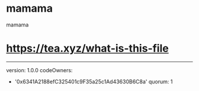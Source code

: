 # mamama
mamama
# https://tea.xyz/what-is-this-file
---
version: 1.0.0
codeOwners:
  - '0x6341A2188efC325401c9F35a25c1Ad43630B6C8a'
quorum: 1
